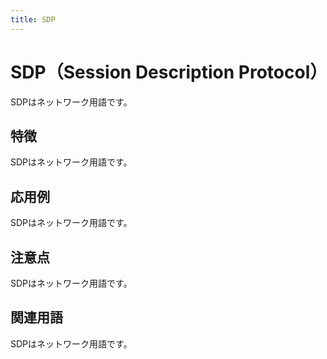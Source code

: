 ```yaml
---
title: SDP
---
```


# SDP（Session Description Protocol）
SDPはネットワーク用語です。

## 特徴
SDPはネットワーク用語です。


## 応用例
SDPはネットワーク用語です。


## 注意点
SDPはネットワーク用語です。


## 関連用語
SDPはネットワーク用語です。